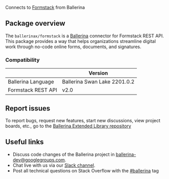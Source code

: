 Connects to [Formstack](https://formstack.readme.io/docs/api-overview) from Ballerina

## Package overview
The `ballerinax/formstack` is a [Ballerina](https://ballerina.io/) connector for Formstack REST API.
This package provides a way that helps organizations streamline digital work through no-code online forms, documents, and signatures.

### Compatibility
|                    | Version                      |
|--------------------|------------------------------|
| Ballerina Language | Ballerina Swan Lake 2201.0.2 | 
| Formstack REST API | v2.0                         |

## Report issues
To report bugs, request new features, start new discussions, view project boards, etc., go to the [Ballerina Extended Library repository](https://github.com/ballerina-platform/ballerina-extended-library)

## Useful links
- Discuss code changes of the Ballerina project in [ballerina-dev@googlegroups.com](mailto:ballerina-dev@googlegroups.com).
- Chat live with us via our [Slack channel](https://ballerina.io/community/slack/).
- Post all technical questions on Stack Overflow with the [#ballerina](https://stackoverflow.com/questions/tagged/ballerina) tag
